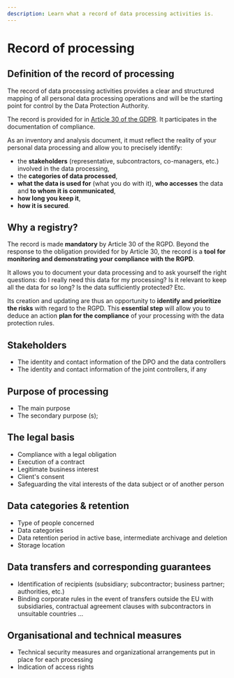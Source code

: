 ```yaml
---
description: Learn what a record of data processing activities is.
---
```


# Record of processing

## Definition of the record of processing

The record of data processing activities provides a clear and structured mapping of all personal data processing operations and will be the starting point for control by the Data Protection Authority.

The record is provided for in [Article 30 of the GDPR](https://eur-lex.europa.eu/eli/reg/2016/679/oj#d1e3265-1-1). It participates in the documentation of compliance.&#x20;

As an inventory and analysis document, it must reflect the reality of your personal data processing and allow you to precisely identify:&#x20;

* the **stakeholders** (representative, subcontractors, co-managers, etc.) involved in the data processing,
* the **categories of data processed**,
* **what the data is used for** (what you do with it), **who accesses** the data and **to whom it is communicated**,
* **how long you keep it**,
* **how it is secured**.

## Why a registry?

The record is made **mandatory** by Article 30 of the RGPD. Beyond the response to the obligation provided for by Article 30, the record is a **tool for monitoring and demonstrating your compliance with the RGPD**.&#x20;

It allows you to document your data processing and to ask yourself the right questions: do I really need this data for my processing? Is it relevant to keep all the data for so long? Is the data sufficiently protected? Etc.&#x20;

Its creation and updating are thus an opportunity to **identify and prioritize the risks** with regard to the RGPD. This **essential step** will allow you to deduce an action **plan for the compliance** of your processing with the data protection rules.

## Stakeholders&#x20;

* The identity and contact information of the DPO and the data controllers
* The identity and contact information of the joint controllers, if any

## Purpose of processing

* The main purpose
* The secondary purpose (s);

## The legal basis

* Compliance with a legal obligation
* Execution of a contract
* Legitimate business interest
* Client's consent
* Safeguarding the vital interests of the data subject or of another person

## Data categories & retention

* Type of people concerned
* Data categories&#x20;
* Data retention period in active base, intermediate archivage and deletion
* Storage location

## Data transfers and corresponding guarantees

* &#x20;Identification of recipients (subsidiary; subcontractor; business partner; authorities, etc.)
* Binding corporate rules in the event of transfers outside the EU with subsidiaries, contractual agreement clauses with subcontractors in unsuitable countries ...



## Organisational and technical measures

* Technical security measures and organizational arrangements put in place for each processing
* Indication of access rights
